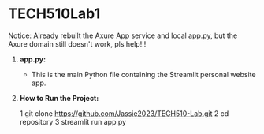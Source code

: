 # TECH510Lab1

Notice: Already rebuilt the Axure App service and local app.py, but the Axure domain still doesn't work, pls help!!!

1. **app.py:**
   
   - This is the main Python file containing the Streamlit personal website app.

3. **How to Run the Project:**
   
   1 git clone https://github.com/Jassie2023/TECH510-Lab.git
   2 cd repository
   3 streamlit run app.py

